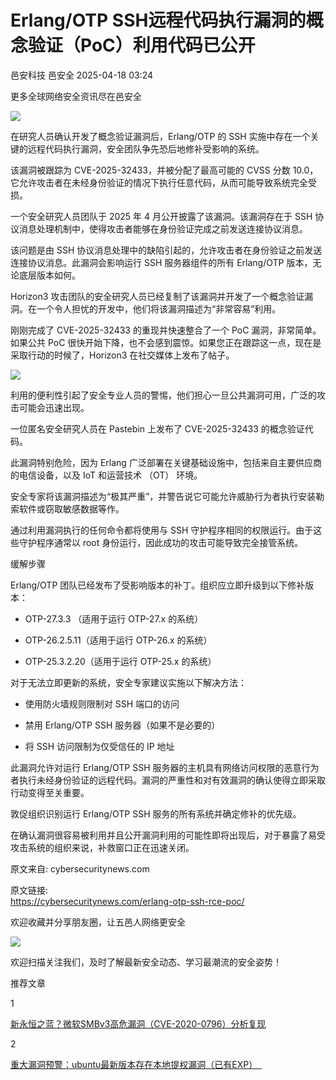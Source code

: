 #  Erlang/OTP SSH远程代码执行漏洞的概念验证（PoC）利用代码已公开   
邑安科技  邑安全   2025-04-18 03:24  
  
更多全球网络安全资讯尽在邑安全  
  
![](https://mmbiz.qpic.cn/mmbiz_png/1N39PtINn8tvINqC7vPe1PJ99Mlvk6g2bZQjpecZzfDFQ0QlD8ncckI4JCIOIe4NTq1ybVicv0tic6EZRdMSLcRQ/640?wx_fmt=png&from=appmsg "")  
  
在研究人员确认开发了概念验证漏洞后，Erlang/OTP 的 SSH 实施中存在一个关键的远程代码执行漏洞，安全团队争先恐后地修补受影响的系统。  
  
该漏洞被跟踪为 CVE-2025-32433，并被分配了最高可能的 CVSS 分数 10.0，它允许攻击者在未经身份验证的情况下执行任意代码，从而可能导致系统完全受损。  
  
一个安全研究人员团队于 2025 年 4 月公开披露了该漏洞。该漏洞存在于 SSH 协议消息处理机制中，使得攻击者能够在身份验证完成之前发送连接协议消息。  
  
该问题是由 SSH 协议消息处理中的缺陷引起的，允许攻击者在身份验证之前发送连接协议消息。此漏洞会影响运行 SSH 服务器组件的所有 Erlang/OTP 版本，无论底层版本如何。  
  
Horizon3 攻击团队的安全研究人员已经复制了该漏洞并开发了一个概念验证漏洞。在一个令人担忧的开发中，他们将该漏洞描述为“非常容易”利用。  
  
刚刚完成了 CVE-2025-32433 的重现并快速整合了一个 PoC 漏洞，非常简单。如果公共 PoC 很快开始下降，也不会感到震惊。如果您正在跟踪这一点，现在是采取行动的时候了，Horizon3 在社交媒体上发布了帖子。  
  
![](https://mmbiz.qpic.cn/mmbiz_png/1N39PtINn8tvINqC7vPe1PJ99Mlvk6g2K9bZpabiaMwHvd6WjQ6vNpR5ggO0lgWniadSENkreH7edrhucrLSuXSA/640?wx_fmt=png&from=appmsg "")  
  
利用的便利性引起了安全专业人员的警惕，他们担心一旦公共漏洞可用，广泛的攻击可能会迅速出现。  
  
一位匿名安全研究人员在 Pastebin 上发布了 CVE-2025-32433 的概念验证代码。  
  
此漏洞特别危险，因为 Erlang 广泛部署在关键基础设施中，包括来自主要供应商的电信设备，以及 IoT 和运营技术 （OT） 环境。  
  
安全专家将该漏洞描述为“极其严重”，并警告说它可能允许威胁行为者执行安装勒索软件或窃取敏感数据等作。  
  
通过利用漏洞执行的任何命令都将使用与 SSH 守护程序相同的权限运行。由于这些守护程序通常以 root 身份运行，因此成功的攻击可能导致完全接管系统。  
  
缓解步骤  
  
Erlang/OTP 团队已经发布了受影响版本的补丁。组织应立即升级到以下修补版本：  
- OTP-27.3.3 （适用于运行 OTP-27.x 的系统）  
  
- OTP-26.2.5.11（适用于运行 OTP-26.x 的系统）  
  
- OTP-25.3.2.20（适用于运行 OTP-25.x 的系统）  
  
对于无法立即更新的系统，安全专家建议实施以下解决方法：  
- 使用防火墙规则限制对 SSH 端口的访问  
  
- 禁用 Erlang/OTP SSH 服务器（如果不是必要的）  
  
- 将 SSH 访问限制为仅受信任的 IP 地址  
  
此漏洞允许对运行 Erlang/OTP SSH 服务器的主机具有网络访问权限的恶意行为者执行未经身份验证的远程代码。漏洞的严重性和对有效漏洞的确认使得立即采取行动变得至关重要。  
  
敦促组织识别运行 Erlang/OTP SSH 服务的所有系统并确定修补的优先级。  
  
在确认漏洞很容易被利用并且公开漏洞利用的可能性即将出现后，对于暴露了易受攻击系统的组织来说，补救窗口正在迅速关闭。  
  
原文来自: cybersecuritynews.com  
  
原文链接:   
https://cybersecuritynews.com/erlang-otp-ssh-rce-poc/  
  
欢迎收藏并分享朋友圈，让五邑人网络更安全  
  
![](https://mmbiz.qpic.cn/mmbiz_jpg/1N39PtINn8tD9ic928O6vIrMg4fuib48e1TsRj9K9Cz7RZBD2jjVZcKm1N4QrZ4bwBKZic5crOdItOcdDicPd3yBSg/640?wx_fmt=jpeg "")  
  
欢迎扫描关注我们，及时了解最新安全动态、学习最潮流的安全姿势！  
  
推荐文章  
  
1  
  
[新永恒之蓝？微软SMBv3高危漏洞（CVE-2020-0796）分析复现](http://mp.weixin.qq.com/s?__biz=MzUyMzczNzUyNQ==&mid=2247488913&idx=1&sn=acbf595a4a80dcaba647c7a32fe5e06b&chksm=fa39554bcd4edc5dc90019f33746404ab7593dd9d90109b1076a4a73f2be0cb6fa90e8743b50&scene=21#wechat_redirect)  
  
  
2  
  
[重大漏洞预警：ubuntu最新版本存在本地提权漏洞（已有EXP）　](http://mp.weixin.qq.com/s?__biz=MzUyMzczNzUyNQ==&mid=2247483652&idx=1&sn=b2f2ec90db499e23cfa252e9ee743265&chksm=fa3941decd4ec8c83a268c3480c354a621d515262bcbb5f35e1a2dde8c828bdc7b9011cb5072&scene=21#wechat_redirect)  
  
  
  

